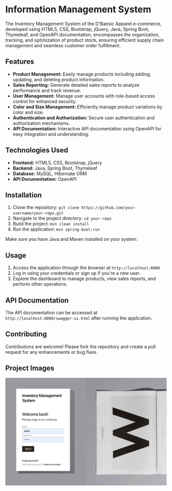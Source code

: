 # Information Management System

The Inventory Management System of the D'Baesic Apparel e-commerce, developed using HTML5, CSS, Bootstrap, jQuery, Java, Spring Boot, Thymeleaf, and OpenAPI documentation, encompasses the organization, tracking, and optimization of product stock, ensuring efficient supply chain management and seamless customer order fulfillment.

## Features

- **Product Management:** Easily manage products including adding, updating, and deleting product information.
- **Sales Reporting:** Generate detailed sales reports to analyze performance and track revenue.
- **User Management:** Manage user accounts with role-based access control for enhanced security.
- **Color and Size Management:** Efficiently manage product variations by color and size.
- **Authentication and Authorization:** Secure user authentication and authorization mechanisms.
- **API Documentation:** Interactive API documentation using OpenAPI for easy integration and understanding.

## Technologies Used

- **Frontend:** HTML5, CSS, Bootstrap, jQuery
- **Backend:** Java, Spring Boot, Thymeleaf
- **Database:** MySQL, Hibernate ORM
- **API Documentation:** OpenAPI

## Installation

1. Clone the repository: `git clone https://github.com/your-username/your-repo.git`
2. Navigate to the project directory: `cd your-repo`
3. Build the project: `mvn clean install`
4. Run the application: `mvn spring-boot:run`

Make sure you have Java and Maven installed on your system.

## Usage

1. Access the application through the browser at `http://localhost:8080`
2. Log in using your credentials or sign up if you're a new user.
3. Explore the dashboard to manage products, view sales reports, and perform other operations.

## API Documentation

The API documentation can be accessed at `http://localhost:8080/swagger-ui.html` after running the application.

## Contributing

Contributions are welcome! Please fork the repository and create a pull request for any enhancements or bug fixes.

## Project Images
<img src="work-4.jpg">
